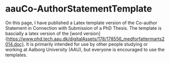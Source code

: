 # aauCo-AuthorStatementTemplate
On this page, I have  published a Latex template version of the Co-author Statement in Connection with Submission of a PhD Thesis. The template is bascially a latex version of the [word version]{https://www.phd.tech.aau.dk/digitalAssets/178/178556_medforfattermarts2014.doc}. It is primarily intended for use by other people studying or working at Aalborg University (AAU), but everyone is encouraged to use the templates.
